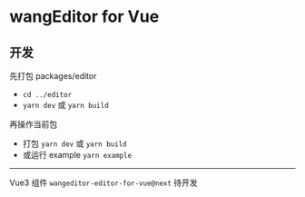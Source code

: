 # wangEditor for Vue

## 开发

先打包 packages/editor
  - `cd ../editor`
  - `yarn dev` 或 `yarn build`

再操作当前包
  - 打包 `yarn dev` 或 `yarn build`
  - 或运行 example `yarn example`

------

Vue3 组件 `wangeditor-editor-for-vue@next` 待开发
